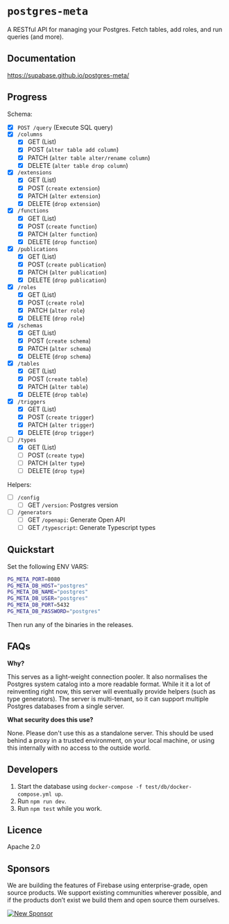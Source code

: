 # `postgres-meta`

A RESTful API for managing your Postgres. Fetch tables, add roles, and run queries (and more).

## Documentation

https://supabase.github.io/postgres-meta/

## Progress

Schema:

- [X] `POST /query` (Execute SQL query)
- [X] `/columns`
  - [X] GET (List)
  - [X] POST (`alter table add column`)
  - [X] PATCH (`alter table alter/rename column`)
  - [X] DELETE (`alter table drop column`)
- [X] `/extensions`
  - [X] GET (List)
  - [X] POST (`create extension`)
  - [X] PATCH (`alter extension`)
  - [X] DELETE (`drop extension`)
- [X] `/functions`
  - [X] GET (List)
  - [X] POST (`create function`)
  - [X] PATCH (`alter function`)
  - [X] DELETE (`drop function`)
- [X] `/publications`
  - [X] GET (List)
  - [X] POST (`create publication`)
  - [X] PATCH (`alter publication`)
  - [X] DELETE (`drop publication`)
- [X] `/roles`
  - [X] GET (List)
  - [X] POST (`create role`)
  - [X] PATCH (`alter role`)
  - [X] DELETE (`drop role`)
- [X] `/schemas`
  - [X] GET (List)
  - [X] POST (`create schema`)
  - [X] PATCH (`alter schema`)
  - [X] DELETE (`drop schema`)
- [X] `/tables`
  - [X] GET (List)
  - [X] POST (`create table`)
  - [X] PATCH (`alter table`)
  - [X] DELETE (`drop table`)
- [X] `/triggers`
  - [X] GET (List)
  - [X] POST (`create trigger`)
  - [X] PATCH (`alter trigger`)
  - [X] DELETE (`drop trigger`)
- [ ] `/types`
  - [X] GET (List)
  - [ ] POST (`create type`)
  - [ ] PATCH (`alter type`)
  - [ ] DELETE (`drop type`)

Helpers:

- [ ] `/config`
  - [ ] GET `/version`: Postgres version 
- [ ] `/generators`
  - [ ] GET `/openapi`: Generate Open API 
  - [ ] GET `/typescript`: Generate Typescript types

## Quickstart

Set the following ENV VARS:

```bash
PG_META_PORT=8080
PG_META_DB_HOST="postgres"
PG_META_DB_NAME="postgres"
PG_META_DB_USER="postgres"
PG_META_DB_PORT=5432
PG_META_DB_PASSWORD="postgres"
```

Then run any of the binaries in the releases.

## FAQs

**Why?**

This serves as a light-weight connection pooler. It also normalises the Postgres system catalog into a more readable format. While it it a lot of reinventing right now, this server will eventually provide helpers (such as type generators). The server is multi-tenant, so it can support multiple Postgres databases from a single server.

**What security does this use?**

None. Please don't use this as a standalone server. This should be used behind a proxy in a trusted environment, on your local machine, or using this internally with no access to the outside world. 

## Developers

1. Start the database using `docker-compose -f test/db/docker-compose.yml up`.
2. Run `npm run dev`.
3. Run `npm test` while you work.

## Licence

Apache 2.0

## Sponsors

We are building the features of Firebase using enterprise-grade, open source products. We support existing communities wherever possible, and if the products don’t exist we build them and open source them ourselves.

[![New Sponsor](https://user-images.githubusercontent.com/10214025/90518111-e74bbb00-e198-11ea-8f88-c9e3c1aa4b5b.png)](https://github.com/sponsors/supabase)

